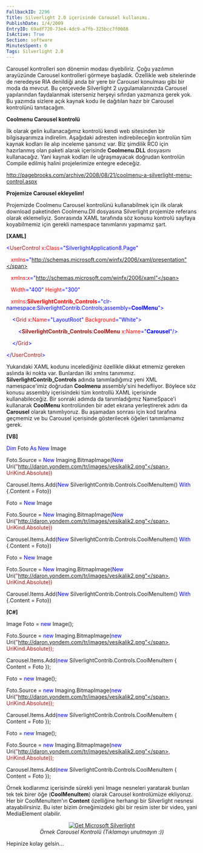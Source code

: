```yaml
---
FallbackID: 2296
Title: Silverlight 2.0 içerisinde Carousel kullanımı.
PublishDate: 1/4/2009
EntryID: 69adf720-73e4-4dc9-a7fb-325bcc7f0088
IsActive: True
Section: software
MinutesSpent: 0
Tags: Silverlight 2.0
---
```

Carousel kontrolleri son dönemin modası diyebiliriz. Çoğu yazılımın
arayüzünde Carousel kontrolleri görmeye başladık. Özellikle web
sitelerinde de neredeyse RIA denildiği anda bir yere bir Carousel
konulması gibi bir moda da mevcut. Bu çerçevede Silverlight 2
uygulamalarınızda Carousel yapılarından faydalanmak isterseniz herşeyi
sıfırdan yazmanıza gerek yok. Bu yazımda sizlere açık kaynak kodu ile
dağıtılan hazır bir Carousel kontrolünü tanıtacağım.

**Coolmenu Carousel kontrolü**

İlk olarak gelin kullanacağımız kontrolü kendi web sitesinden bir
bilgisayarımıza indirelim. Aşağıdaki adresten indirebileceğin kontrolün
tüm kaynak kodları ile alıp inceleme şansınız var. Biz şimdilik RC0 için
hazırlanmış olan paketi alarak içerisinde **Coolmenu.DLL** dosyasını
kullanacağız. Yani kaynak kodları ile uğraşmayacak doğrudan kontrolün
Compile edilmiş halini projelerimize entegre edeceğiz.

<http://pagebrooks.com/archive/2008/08/21/coolmenu-a-silverlight-menu-control.aspx>

**Projemize Carousel ekleyelim!**

Projemizde Coolmenu Carousel kontrolünü kullanabilmek için ilk olarak
download paketinden Coolmenu.Dll dosyasına Silverlight projemize
referans olarak eklemeliyiz. Sonrasında XAML tarafında söz konusu
kontrolü sayfaya koyabilmemiz için gerekli namespace tanımlarını
yapmamız şart.

**[XAML]**

<span style="color: blue;">\<</span><span
style="color: #a31515;">UserControl</span><span style="color: red;">
x</span><span style="color: blue;">:</span><span
style="color: red;">Class</span><span
style="color: blue;">="SilverlightApplication8.Page"</span>

   <span style="color: red;"> xmlns</span><span
style="color: blue;">="http://schemas.microsoft.com/winfx/2006/xaml/presentation"</span>

   <span style="color: red;"> xmlns</span><span
style="color: blue;">:</span><span style="color: red;">x</span><span
style="color: blue;">="http://schemas.microsoft.com/winfx/2006/xaml"</span>

   <span style="color: red;"> Width</span><span
style="color: blue;">="400"</span><span style="color: red;">
Height</span><span style="color: blue;">="300"</span>

   <span style="color: red;"> xmlns</span><span
style="color: blue;">:</span><span
style="color: red;">**SilverlightContrib\_Controls**</span><span
style="color: blue;">="clr-namespace:SilverlightContrib.Controls;assembly=**CoolMenu**"\></span>

<span style="color: #a31515;">    </span><span
style="color: blue;">\<</span><span
style="color: #a31515;">Grid</span><span style="color: red;">
x</span><span style="color: blue;">:</span><span
style="color: red;">Name</span><span
style="color: blue;">="LayoutRoot"</span><span style="color: red;">
Background</span><span style="color: blue;">="White"\></span>

<span style="color: #a31515;">        </span><span
style="color: blue;">\<</span><span
style="color: #a31515;">**SilverlightContrib\_Controls**</span><span
style="color: blue;">:</span><span
style="color: #a31515;">**CoolMenu**</span><span style="color: red;">
x</span><span style="color: blue;">:</span><span
style="color: red;">Name</span><span
style="color: blue;">="**Carousel**"/\></span>

<span style="color: #a31515;">    </span><span
style="color: blue;">\</</span><span
style="color: #a31515;">Grid</span><span style="color: blue;">\></span>

<span style="color: blue;">\</</span><span
style="color: #a31515;">UserControl</span><span
style="color: blue;">\></span>

Yukarıdaki XAML kodunu incelediğiniz özellikle dikkat etmemiz gereken
aslında iki nokta var. Bunlardan ilki xmlns tanımımız.
**SilverlightContrib\_Controls** adında tanımladığımız yeni XML
namespace'imiz doğrudan **Coolmenu** assembly'sini hedefliyor. Böylece
söz konusu assembly içerisindeki tüm kontrollü XAML içerisinde
kullanabileceğiz. Bir sonraki adımda da tanımladığımız NameSpace'i
kullanarak **CoolMenu** kontrolünden bir adet ekrana yerleştirerek adını
da **Carousel** olarak tanımlıyoruz. Bu aşamadan sonrası için kod
tarafına geçmemiz ve bu Carousel içerisinde gösterilecek öğeleri
tanımlamamız gerek.

**[VB]**

<span style="color: blue;">Dim</span> Foto <span
style="color: blue;">As</span> <span style="color: blue;">New</span>
Image

Foto.Source = <span style="color: blue;">New</span>
Imaging.BitmapImage(<span style="color: blue;">New</span> Uri(<span
style="color: #a31515;">"http://daron.yondem.com/tr/images/vesikalik2.png"</span>,
UriKind.Absolute))

Carousel.Items.Add(<span style="color: blue;">New</span>
SilverlightContrib.Controls.CoolMenuItem() <span
style="color: blue;">With</span> {.Content = Foto})

Foto = <span style="color: blue;">New</span> Image

Foto.Source = <span style="color: blue;">New</span>
Imaging.BitmapImage(<span style="color: blue;">New</span> Uri(<span
style="color: #a31515;">"http://daron.yondem.com/tr/images/vesikalik2.png"</span>,
UriKind.Absolute))

Carousel.Items.Add(<span style="color: blue;">New</span>
SilverlightContrib.Controls.CoolMenuItem() <span
style="color: blue;">With</span> {.Content = Foto})

Foto = <span style="color: blue;">New</span> Image

Foto.Source = <span style="color: blue;">New</span>
Imaging.BitmapImage(<span style="color: blue;">New</span> Uri(<span
style="color: #a31515;">"http://daron.yondem.com/tr/images/vesikalik2.png"</span>,
UriKind.Absolute))

Carousel.Items.Add(<span style="color: blue;">New</span>
SilverlightContrib.Controls.CoolMenuItem() <span
style="color: blue;">With</span> {.Content = Foto})

**[C\#]**

Image Foto = <span style="color: blue;">new</span> Image();

Foto.Source = <span style="color: blue;">new</span>
Imaging.BitmapImage(<span style="color: blue;">new</span> Uri(<span
style="color: #a31515;">"http://daron.yondem.com/tr/images/vesikalik2.png"</span>,
UriKind.Absolute));

Carousel.Items.Add(<span style="color: blue;">new</span>
SilverlightContrib.Controls.CoolMenuItem { Content = Foto });

Foto = <span style="color: blue;">new</span> Image();

Foto.Source = <span style="color: blue;">new</span>
Imaging.BitmapImage(<span style="color: blue;">new</span> Uri(<span
style="color: #a31515;">"http://daron.yondem.com/tr/images/vesikalik2.png"</span>,
UriKind.Absolute));

Carousel.Items.Add(<span style="color: blue;">new</span>
SilverlightContrib.Controls.CoolMenuItem { Content = Foto });

Foto = <span style="color: blue;">new</span> Image();

Foto.Source = <span style="color: blue;">new</span>
Imaging.BitmapImage(<span style="color: blue;">new</span> Uri(<span
style="color: #a31515;">"http://daron.yondem.com/tr/images/vesikalik2.png"</span>,
UriKind.Absolute));

Carousel.Items.Add(<span style="color: blue;">new</span>
SilverlightContrib.Controls.CoolMenuItem { Content = Foto });

Örnek kodlarımız içerisinde sürekli yeni Image nesneleri yaratarak
bunları tek tek birer öğe (**CoolMenuItem**) olarak Carousel
kontrolümüze ekliyoruz. Her bir CoolMenuItem'ın **Content** özelliğine
herhangi bir Silverlight nesnesi atayabilirsiniz. Bu ister bizim
örneğimizdeki gibi bir resim ister bir video, yani MediaElement
olabilir.

<div align="center">

[![Get Microsoft
Silverlight](http://go.microsoft.com/fwlink/?LinkId=108181)](http://go.microsoft.com/fwlink/?LinkID=124807)
\
*Örnek Carousel Kontrolü (Tıklamayı unutmayın :))*

</div>

Hepinize kolay gelsin...


